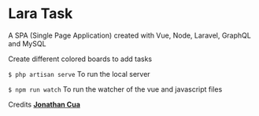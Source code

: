 # Lara Task

<p>A SPA (Single Page Application) created with Vue, Node, Laravel, GraphQL and MySQL</p>

Create different colored boards to add tasks

`$ php artisan serve` To run the local server

`$ npm run watch` To run the watcher of the vue and javascript files

Credits **[Jonathan Cua](https://github.com/Jonathan-1407)**
